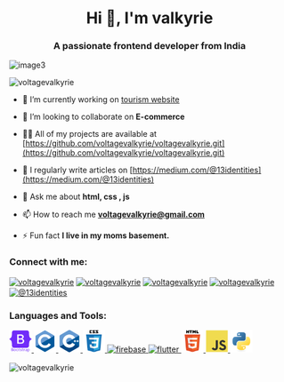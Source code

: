 <h1 align="center">Hi 👋, I'm valkyrie</h1>
<h3 align="center">A passionate frontend developer from India</h3>


![image3](https://github.com/voltagevalkyrie/voltagevalkyrie/assets/149293731/3165a6ca-be54-4680-b72a-7ac4243da1c4)


<p align="left"> <img src="https://komarev.com/ghpvc/?username=voltagevalkyrie&label=Profile%20views&color=0e75b6&style=flat" alt="voltagevalkyrie" /> </p>

- 🔭 I’m currently working on [tourism website](https://github.com/voltagevalkyrie/tourism-website-.git)

- 👯 I’m looking to collaborate on **E-commerce**

- 👨‍💻 All of my projects are available at [https://github.com/voltagevalkyrie/voltagevalkyrie.git](https://github.com/voltagevalkyrie/voltagevalkyrie.git)

- 📝 I regularly write articles on [https://medium.com/@13identities](https://medium.com/@13identities)

- 💬 Ask me about **html, css , js**

- 📫 How to reach me **voltagevalkyrie@gmail.com**

- ⚡ Fun fact **I live in my moms basement.**

<h3 align="left">Connect with me:</h3>
<p align="left">
<a href="https://twitter.com/voltagevalkyrie" target="blank"><img align="center" src="https://raw.githubusercontent.com/rahuldkjain/github-profile-readme-generator/master/src/images/icons/Social/twitter.svg" alt="voltagevalkyrie" height="30" width="40" /></a>
<a href="https://linkedin.com/in/voltagevalkyrie" target="blank"><img align="center" src="https://raw.githubusercontent.com/rahuldkjain/github-profile-readme-generator/master/src/images/icons/Social/linked-in-alt.svg" alt="voltagevalkyrie" height="30" width="40" /></a>
<a href="https://fb.com/voltagevalkyrie" target="blank"><img align="center" src="https://raw.githubusercontent.com/rahuldkjain/github-profile-readme-generator/master/src/images/icons/Social/facebook.svg" alt="voltagevalkyrie" height="30" width="40" /></a>
<a href="https://instagram.com/voltagevalkyrie" target="blank"><img align="center" src="https://raw.githubusercontent.com/rahuldkjain/github-profile-readme-generator/master/src/images/icons/Social/instagram.svg" alt="voltagevalkyrie" height="30" width="40" /></a>
<a href="https://medium.com/@13identities" target="blank"><img align="center" src="https://raw.githubusercontent.com/rahuldkjain/github-profile-readme-generator/master/src/images/icons/Social/medium.svg" alt="@13identities" height="30" width="40" /></a>
</p>

<h3 align="left">Languages and Tools:</h3>
<p align="left"> <a href="https://getbootstrap.com" target="_blank" rel="noreferrer"> <img src="https://raw.githubusercontent.com/devicons/devicon/master/icons/bootstrap/bootstrap-plain-wordmark.svg" alt="bootstrap" width="40" height="40"/> </a> <a href="https://www.cprogramming.com/" target="_blank" rel="noreferrer"> <img src="https://raw.githubusercontent.com/devicons/devicon/master/icons/c/c-original.svg" alt="c" width="40" height="40"/> </a> <a href="https://www.w3schools.com/cpp/" target="_blank" rel="noreferrer"> <img src="https://raw.githubusercontent.com/devicons/devicon/master/icons/cplusplus/cplusplus-original.svg" alt="cplusplus" width="40" height="40"/> </a> <a href="https://www.w3schools.com/css/" target="_blank" rel="noreferrer"> <img src="https://raw.githubusercontent.com/devicons/devicon/master/icons/css3/css3-original-wordmark.svg" alt="css3" width="40" height="40"/> </a> <a href="https://firebase.google.com/" target="_blank" rel="noreferrer"> <img src="https://www.vectorlogo.zone/logos/firebase/firebase-icon.svg" alt="firebase" width="40" height="40"/> </a> <a href="https://flutter.dev" target="_blank" rel="noreferrer"> <img src="https://www.vectorlogo.zone/logos/flutterio/flutterio-icon.svg" alt="flutter" width="40" height="40"/> </a> <a href="https://www.w3.org/html/" target="_blank" rel="noreferrer"> <img src="https://raw.githubusercontent.com/devicons/devicon/master/icons/html5/html5-original-wordmark.svg" alt="html5" width="40" height="40"/> </a> <a href="https://developer.mozilla.org/en-US/docs/Web/JavaScript" target="_blank" rel="noreferrer"> <img src="https://raw.githubusercontent.com/devicons/devicon/master/icons/javascript/javascript-original.svg" alt="javascript" width="40" height="40"/> </a> <a href="https://www.python.org" target="_blank" rel="noreferrer"> <img src="https://raw.githubusercontent.com/devicons/devicon/master/icons/python/python-original.svg" alt="python" width="40" height="40"/> </a> </p>

<p><img align="center" src="https://github-readme-stats.vercel.app/api/top-langs?username=voltagevalkyrie&show_icons=true&locale=en&layout=compact" alt="voltagevalkyrie" /></p>
